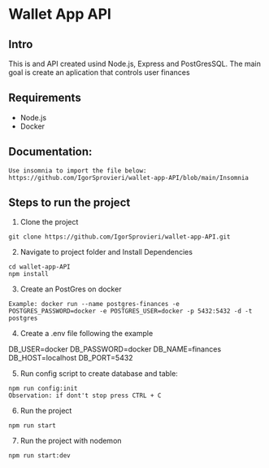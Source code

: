 # Wallet App API

## Intro

This is and API created usind Node.js, Express and PostGresSQL.
The main goal is create an aplication that controls user finances

## Requirements

- Node.js
- Docker

## Documentation:

```
Use insomnia to import the file below:
https://github.com/IgorSprovieri/wallet-app-API/blob/main/Insomnia
```

## Steps to run the project

1. Clone the project

```
git clone https://github.com/IgorSprovieri/wallet-app-API.git
```

2. Navigate to project folder and Install Dependencies

```
cd wallet-app-API
npm install
```

3. Create an PostGres on docker

```
Example: docker run --name postgres-finances -e POSTGRES_PASSWORD=docker -e POSTGRES_USER=docker -p 5432:5432 -d -t postgres
```

4. Create a .env file following the example

DB_USER=docker
DB_PASSWORD=docker
DB_NAME=finances
DB_HOST=localhost
DB_PORT=5432

5. Run config script to create database and table:

```
npm run config:init
Observation: if dont't stop press CTRL + C

```

6. Run the project

```
npm run start
```

7. Run the project with nodemon

```
npm run start:dev
```
